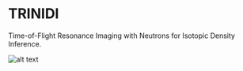 # TRINIDI
Time-of-Flight Resonance Imaging with Neutrons for Isotopic Density Inference.


![alt text](https://github.com/lanl/trinidi/blob/main/uc.svg?raw=true)

